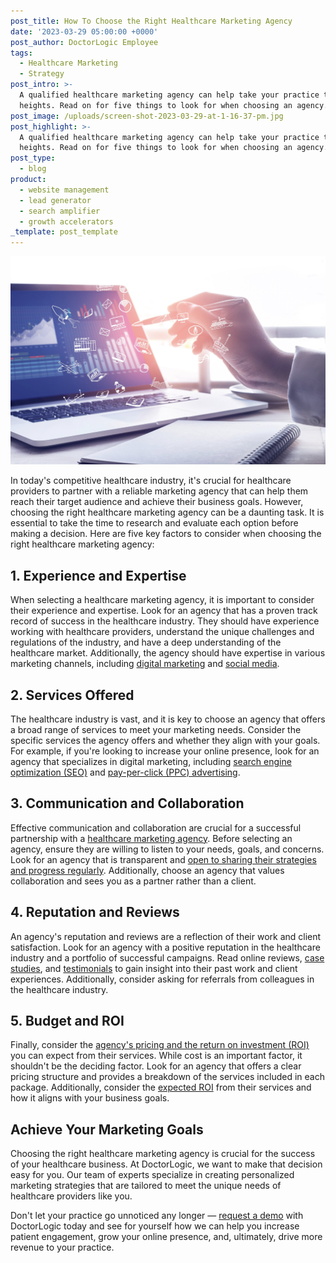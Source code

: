 ```yaml
---
post_title: How To Choose the Right Healthcare Marketing Agency
date: '2023-03-29 05:00:00 +0000'
post_author: DoctorLogic Employee
tags:
  - Healthcare Marketing
  - Strategy
post_intro: >-
  A qualified healthcare marketing agency can help take your practice to new
  heights. Read on for five things to look for when choosing an agency.
post_image: /uploads/screen-shot-2023-03-29-at-1-16-37-pm.jpg
post_highlight: >-
  A qualified healthcare marketing agency can help take your practice to new
  heights. Read on for five things to look for when choosing an agency.
post_type:
  - blog
product:
  - website management
  - lead generator
  - search amplifier
  - growth accelerators
_template: post_template
---
```


![](/uploads/screen-shot-2023-03-29-at-1-16-37-pm.jpg)

In today's competitive healthcare industry, it's crucial for healthcare providers to partner with a reliable marketing agency that can help them reach their target audience and achieve their business goals. However, choosing the right healthcare marketing agency can be a daunting task. It is essential to take the time to research and evaluate each option before making a decision. Here are five key factors to consider when choosing the right healthcare marketing agency:

## 1. Experience and Expertise

When selecting a healthcare marketing agency, it is important to consider their experience and expertise. Look for an agency that has a proven track record of success in the healthcare industry. They should have experience working with healthcare providers, understand the unique challenges and regulations of the industry, and have a deep understanding of the healthcare market. Additionally, the agency should have expertise in various marketing channels, including [digital marketing](https://doctorlogic.com/blog/a-guide-to-digital-marketing-for-medical-practices) and [social media](https://doctorlogic.com/blog/how-to-improve-your-social-media-presence.html).

## 2. Services Offered

The healthcare industry is vast, and it is key to choose an agency that offers a broad range of services to meet your marketing needs. Consider the specific services the agency offers and whether they align with your goals. For example, if you're looking to increase your online presence, look for an agency that specializes in digital marketing, including [search engine optimization (SEO)](https://doctorlogic.com/blog/optimize-blog-for-seo.html) and [pay-per-click (PPC) advertising](https://doctorlogic.com/blog/paid-search-for-doctors-how-to-see-immediate-results-with-your-ppc-campaigns).

## 3. Communication and Collaboration

Effective communication and collaboration are crucial for a successful partnership with a [healthcare marketing agency](https://doctorlogic.com/company). Before selecting an agency, ensure they are willing to listen to your needs, goals, and concerns. Look for an agency that is transparent and [open to sharing their strategies and progress regularly](https://doctorlogic.com/medical-website-success-insights). Additionally, choose an agency that values collaboration and sees you as a partner rather than a client.

## 4. Reputation and Reviews

An agency's reputation and reviews are a reflection of their work and client satisfaction. Look for an agency with a positive reputation in the healthcare industry and a portfolio of successful campaigns. Read online reviews, [case studies](https://doctorlogic.com/case-studies), and [testimonials](https://doctorlogic.com/testimonials) to gain insight into their past work and client experiences. Additionally, consider asking for referrals from colleagues in the healthcare industry.

## 5. Budget and ROI

Finally, consider the [agency's pricing and the return on investment (ROI)](https://doctorlogic.com/blog/how-much-should-a-medical-practice-spend-on-marketing) you can expect from their services. While cost is an important factor, it shouldn't be the deciding factor. Look for an agency that offers a clear pricing structure and provides a breakdown of the services included in each package. Additionally, consider the [expected ROI](https://doctorlogic.com/blog/lets-build-a-budget.html) from their services and how it aligns with your business goals.

## Achieve Your Marketing Goals

Choosing the right healthcare marketing agency is crucial for the success of your healthcare business. At DoctorLogic, we want to make that decision easy for you. Our team of experts specialize in creating personalized marketing strategies that are tailored to meet the unique needs of healthcare providers like you.

Don't let your practice go unnoticed any longer — [request a demo](https://growth.doctorlogic.com/get-a-demo) with DoctorLogic today and see for yourself how we can help you increase patient engagement, grow your online presence, and, ultimately, drive more revenue to your practice.
